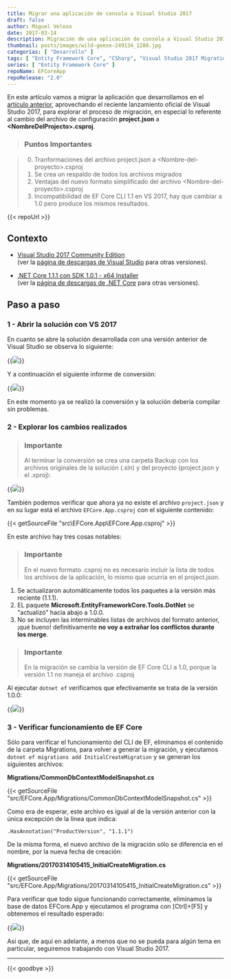 ```yaml
---
title: Migrar una aplicación de consola a Visual Studio 2017
draft: false
author: Miguel Veloso
date: 2017-03-14
description: Migración de una aplicación de consola a Visual Studio 2017 para explorar el proceso.
thumbnail: posts/images/wild-geese-249134_1280.jpg
categorías: [ "Desarrollo" ]
tags: [ "Entity Framework Core", "CSharp", "Visual Studio 2017 Migration" ]
series: [ "Entity Framework Core" ]
repoName: EFCoreApp
repoRelease: "2.0"
---
```


En este artículo vamos a migrar la aplicación que desarrollamos en el [artículo anterior](/posts/crear-aplicacion-entity-framework-core), aprovechando el reciente lanzamiento oficial de Visual Studio 2017, para explorar el proceso de migración, en especial lo referente al cambio del archivo de configuración **project.json** a **&lt;NombreDelProjecto&gt;.csproj**.

> ### <span class="important"><i style="font-size: larger" class="fa fa-info-circle" aria-hidden="true"></i> Puntos Importantes</span>

> 0. Tranformaciones del archivo project.json a &lt;Nombre-del-proyecto&gt;.csproj
> 0. Se crea un respaldo de todos los archivos migrados
> 0. Ventajas del nuevo formato simplificado del archivo &lt;Nombre-del-proyecto&gt;.csproj
> 0. Incompatibilidad de EF Core CLI 1.1 en VS 2017, hay que cambiar a 1.0 pero produce los mismos resultados.

{{< repoUrl >}}

## Contexto

* [Visual Studio 2017 Community Edition](https://www.visualstudio.com/es/thank-you-downloading-visual-studio/?sku=Community&rel=15)  
(ver la [página de descargas de Visual Studio](https://www.visualstudio.com/es/downloads/) para otras versiones).

* [.NET Core 1.1.1 con SDK 1.0.1 - x64 Installer](https://go.microsoft.com/fwlink/?linkid=843448)  
(ver la [página de descargas de .NET Core](https://github.com/dotnet/core/blob/master/release-notes/download-archive.md) para otras versiones).

## Paso a paso

### 1 - Abrir la solución con VS 2017

En cuanto se abre la solución desarrollada con una versión anterior de Visual Studio se observa lo siguiente:

{{<image src="/posts/images/devenv_2017-03-13_17-49-26.png">}}

Y a continuación el siguiente informe de conversión:

{{<image src="/posts/images/chrome_2017-03-13_17-50-25.png">}}

En este momento ya se realizó la conversión y la solución debería compilar sin problemas.

### 2 - Explorar los cambios realizados

> ### <span class="important"><i style="font-size: larger" class="fa fa-info-circle" aria-hidden="true"></i> Importante</span>
> Al terminar la conversión se crea una carpeta Backup con los archivos originales de la solución (.sln) y del proyecto (project.json y el .xproj):

{{<image src="/posts/images/explorer_2017-03-14_10-03-33.png">}}

También podemos verificar que ahora ya no existe el archivo ```project.json``` y en su lugar está el archivo ```EFCore.App.csproj``` con el siguiente contenido:

{{< getSourceFile "src\EFCore.App\EFCore.App.csproj" >}}

En este archivo hay tres cosas notables:

> ### <span class="important"><i style="font-size: larger" class="fa fa-info-circle" aria-hidden="true"></i> Importante</span>
> En el nuevo formato .csproj no es necesario incluir la lista de todos los archivos de la aplicación, lo mismo que ocurría en el project.json.

1. Se actualizaron automáticamente todos los paquetes a la versión más reciente (1.1.1).
2. EL paquete **Microsoft.EntityFrameworkCore.Tools.DotNet** se "actualizó" hacia abajo a 1.0.0.  
3. No se incluyen las interminables listas de archivos del formato anterior, ¡qué bueno! definitivamente **no voy a extrañar los conflictos durante los merge**.

> ### <span class="important"><i style="font-size: larger" class="fa fa-info-circle" aria-hidden="true"></i> Importante</span>
> En la migración se cambia la versión de EF Core CLI a 1.0, porque la versión 1.1 no maneja el archivo .csproj

Al ejecutar ```dotnet ef``` verificamos que efectivamente se trata de la versión 1.0.0:

{{<image src="/posts/images/cmd_2017-03-14_10-43-14.png">}}

### 3 - Verificar funcionamiento de EF Core

Sólo para verificar el funcionamiento del CLI de EF, eliminamos el contenido de la carpeta Migrations, para volver a generar la migración, y ejecutamos ```dotnet ef migrations add InitialCreateMigration``` y se generan los siguientes archivos:

**Migrations/CommonDbContextModelSnapshot.cs**

{{< getSourceFile "src/EFCore.App/Migrations/CommonDbContextModelSnapshot.cs" >}}

Como era de esperar, este archivo es igual al de la versión anterior con la única excepción de la línea que indica:

    .HasAnnotation("ProductVersion", "1.1.1")

De la misma forma, el nuevo archivo de la migración sólo se diferencia en el nombre, por la nueva fecha de creación:

**Migrations/20170314105415_InitialCreateMigration.cs**

{{< getSourceFile "src/EFCore.App/Migrations/20170314105415_InitialCreateMigration.cs" >}}

Para verificar que todo sigue funcionando correctamente, eliminamos la base de datos EFCore.App y ejecutamos el programa con [Ctrl]+[F5] y obtenemos el resultado esperado:

{{<image src="/posts/images/cmd_2017-03-14_11-07-49.png">}}

Así que, de aquí en adelante, a menos que no se pueda para algún tema en particular, seguiremos trabajando con Visual Studio 2017.

---
{{< goodbye >}}
